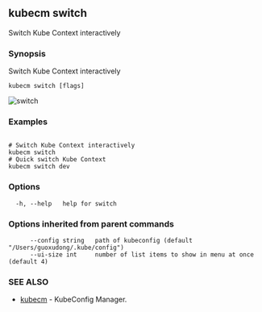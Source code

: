 ## kubecm switch

Switch Kube Context interactively

### Synopsis


Switch Kube Context interactively


```
kubecm switch [flags]
```

![switch](../../static/switch.gif)

### Examples

```

# Switch Kube Context interactively
kubecm switch
# Quick switch Kube Context
kubecm switch dev

```

### Options

```
  -h, --help   help for switch
```

### Options inherited from parent commands

```
      --config string   path of kubeconfig (default "/Users/guoxudong/.kube/config")
      --ui-size int     number of list items to show in menu at once (default 4)
```

### SEE ALSO

* [kubecm](kubecm.md)	 - KubeConfig Manager.

